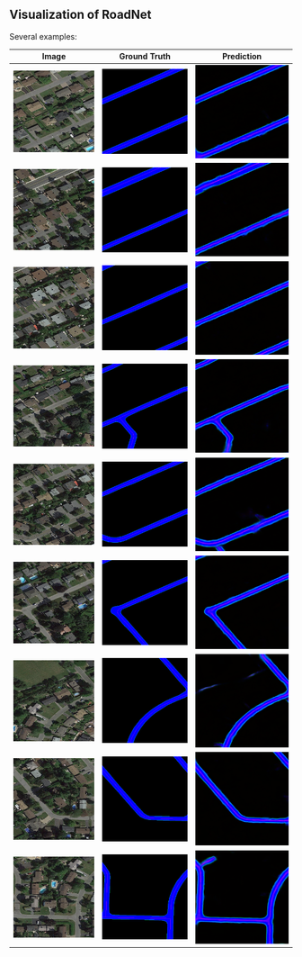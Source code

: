 ## Visualization of RoadNet

Several examples:

|Image|Ground Truth|Prediction|
|:----:|:----:|:----:|
|![](./roadnet/1-0-12_image.png)|![](./roadnet/1-0-12_label_gt.png)|![](./roadnet/1-0-12_label_pred.png)|
|![](./roadnet/1-15-3_image.png)|![](./roadnet/1-15-3_label_gt.png)|![](./roadnet/1-15-3_label_pred.png)|
|![](./roadnet/1-16-2_image.png)|![](./roadnet/1-16-2_label_gt.png)|![](./roadnet/1-16-2_label_pred.png)|
|![](./roadnet/1-17-11_image.png)|![](./roadnet/1-17-11_label_gt.png)|![](./roadnet/1-17-11_label_pred.png)|
|![](./roadnet/1-17-1_image.png)|![](./roadnet/1-17-1_label_gt.png)|![](./roadnet/1-17-1_label_pred.png)|
|![](./roadnet/1-18-9_image.png)|![](./roadnet/1-18-9_label_gt.png)|![](./roadnet/1-18-9_label_pred.png)|
|![](./roadnet/1-5-10_image.png)|![](./roadnet/1-5-10_label_gt.png)|![](./roadnet/1-5-10_label_pred.png)|
|![](./roadnet/1-6-7_image.png)|![](./roadnet/1-6-7_label_gt.png)|![](./roadnet/1-6-7_label_pred.png)|
|![](./roadnet/1-6-9_image.png)|![](./roadnet/1-6-9_label_gt.png)|![](./roadnet/1-6-9_label_pred.png)|
